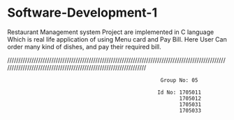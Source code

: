 # Software-Development-1


Restaurant Management system Project are implemented in C language Which is real life application of using Menu card and Pay Bill. Here User Can order many kind of dishes, and pay their required bill.





//////////////////////////////////////////////////////////////////////////////////////////////////////////////////////////////////////////////////////////////////


                                                     Group No: 05                                                                                                 
                                                    
                                                    Id No: 1705011
                                                           1705012
                                                           1705031
                                                           1705033
